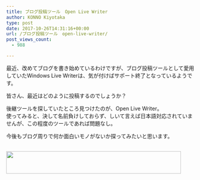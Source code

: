 ```yaml
---
title: ブログ投稿ツール　Open Live Writer
author: KONNO Kiyotaka
type: post
date: 2017-10-26T14:31:16+00:00
url: /ブログ投稿ツール　open-live-writer/
post_views_count:
  - 988

---
```

最近、改めてブログを書き始めているわけですが、ブログ投稿ツールとして愛用していたWindows Live Writerは、気が付けばサポート終了となっているようです。

皆さん、最近はどのように投稿するのでしょうか？

後継ツールを探していたところ見つけたのが、Open Live Writer。  
使ってみると、決して名前負けしておらず、しいて言えば日本語対応されていませんが、この程度のツールであれば問題なし。

今後もブログ周りで何か面白いモノがないか探ってみたいと思います。

<a href="https://px.a8.net/svt/ejp?a8mat=2TTM31+82JLJ6+D8Y+5YRHD" target="_blank" rel="nofollow"><br /> <img width="468" height="60" alt="" src="https://www26.a8.net/svt/bgt?aid=171022861488&wid=003&eno=01&mid=s00000001717001002000&mc=1" border="0" /></a>  
<img width="1" height="1" alt="" src="https://i0.wp.com/www18.a8.net/0.gif?resize=1%2C1&#038;ssl=1" border="0" data-recalc-dims="1" />